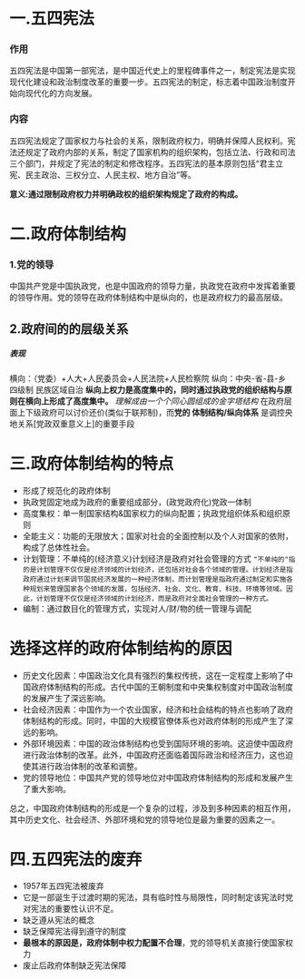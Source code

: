 # 一.五四宪法
### 作用

五四宪法是中国第一部宪法，是中国近代史上的里程碑事件之一，制定宪法是实现现代化建设和政治制度改革的重要一步。五四宪法的制定，标志着中国政治制度开始向现代化的方向发展。

### 内容

五四宪法规定了国家权力与社会的关系，限制政府权力，明确并保障人民权利。宪法还规定了政府内部的关系，制定了国家机构的组织架构，包括立法、行政和司法三个部门，并规定了宪法的制定和修改程序。五四宪法的基本原则包括“君主立宪、民主政治、三权分立、人民主权、地方自治”等。

**意义:通过限制政府权力并明确政权的组织架构规定了政府的构成。**
# 二.政府体制结构
### 1.党的领导

中国共产党是中国执政党，也是中国政府的领导力量，执政党在政府中发挥着重要的领导作用。党的领导在政府体制结构中是纵向的，也是政府权力的最高层级。
## 2.政府间的的层级关系
##### 表现
横向：（党委）+人大+人民委员会+人民法院+人民检察院
纵向：中央-省-县-乡   四级制
民族区域自治
**纵向上权力是高度集中的，同时通过执政党的组织结构与原则在横向上形成了高度集中。**
*理解成由一个个同心圆组成的金字塔结构*
在政府层面上下级政府可以讨价还价(类似于联邦制)，而**党的 体制结构/纵向体系** 是调控央地关系[党政双重意义上]的重要手段
# 三.政府体制结构的特点
- 形成了规范化的政府体制
- 执政党固定地成为政府的重要组成部分，(政党政府化)党政一体制
- 高度集权：单一制国家结构&国家权力的纵向配置；执政党组织体系和组织原则
- 全能主义：功能的无限放大；国家对社会的全面控制以及个人对国家的依附，构成了总体性社会。
- 计划管理：不单纯的(经济意义)计划经济是政府对社会管理的方式
`"不单纯的"指的是计划管理不仅仅是经济领域的计划经济，还包括对社会各个领域的管理。计划经济是指政府通过计划来调节国民经济发展的一种经济体制，而计划管理是指政府通过制定和实施各种规划来管理国家各个领域的发展，包括经济、社会、文化、教育、科技、环境等领域。因此，计划管理不仅仅是经济领域的计划经济，而是政府对全面社会管理的一种方式。`
- 编制：通过数目化的管理方式，实现对人/财/物的统一管理与调配
# 选择这样的政府体制结构的原因
- 历史文化因素：中国政治文化具有强烈的集权传统，这在一定程度上影响了中国政府体制结构的形成。古代中国的王朝制度和中央集权制度对中国政治制度的发展产生了深远影响。
- 社会经济因素：中国作为一个农业国家，经济和社会结构的特点也影响了政府体制结构的形成。同时，中国的大规模官僚体系也对政府体制的形成产生了深远的影响。
- 外部环境因素：中国的政治体制结构也受到国际环境的影响。这迫使中国政府进行政治体制的改革。此外，中国政府还面临着国际政治和经济压力，这也迫使其进行政治体制的改革和调整。
- 党的领导地位：中国共产党的领导地位对中国政府体制结构的形成和发展产生了重大影响。

总之，中国政府体制结构的形成是一个复杂的过程，涉及到多种因素的相互作用，其中历史文化、社会经济、外部环境和党的领导地位是最为重要的因素之一。
# 四.五四宪法的废弃
- 1957年五四宪法被废弃
- 它是一部诞生于过渡时期的宪法，具有临时性与局限性，同时制定该宪法时党对宪法的重要性认识不足。
- 缺乏遵从宪法的概念
- 缺乏保障宪法得到遵守的制度
- **最根本的原因是，政府体制中权力配置不合理**，党的领导机关直接行使国家权力
- 废止后政府体制缺乏宪法保障



